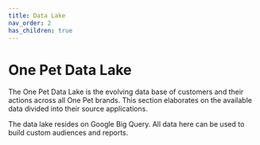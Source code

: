 ```yaml
---
title: Data Lake
nav_order: 2
has_children: true
---
```

# One Pet Data Lake

The One Pet Data Lake is the evolving data base of customers and their actions across all One Pet brands. This section elaborates on the available data divided into their source applications.

The data lake resides on Google Big Query. All data here can be used to build custom audiences and reports. 
